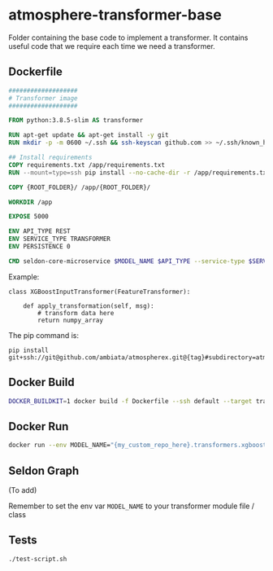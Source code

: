 # atmosphere-transformer-base

Folder containing the base code to implement a transformer.
It contains useful code that we require each time we need a transformer.

## Dockerfile

```dockerfile
###################
# Transformer image
###################

FROM python:3.8.5-slim AS transformer

RUN apt-get update && apt-get install -y git 
RUN mkdir -p -m 0600 ~/.ssh && ssh-keyscan github.com >> ~/.ssh/known_hosts

## Install requirements
COPY requirements.txt /app/requirements.txt
RUN --mount=type=ssh pip install --no-cache-dir -r /app/requirements.txt --upgrade

COPY {ROOT_FOLDER}/ /app/{ROOT_FOLDER}/

WORKDIR /app

EXPOSE 5000

ENV API_TYPE REST
ENV SERVICE_TYPE TRANSFORMER
ENV PERSISTENCE 0

CMD seldon-core-microservice $MODEL_NAME $API_TYPE --service-type $SERVICE_TYPE --persistence $PERSISTENCE
```


Example:
```
class XGBoostInputTransformer(FeatureTransformer):

    def apply_transformation(self, msg):
        # transform data here
        return numpy_array
```

The pip command is:
```shell script
pip install git+ssh://git@github.com/ambiata/atmospherex.git@{tag}#subdirectory=atmospherex_transformer_base
```

## Docker Build
```bash
DOCKER_BUILDKIT=1 docker build -f Dockerfile --ssh default --target transformer -t {sample_tag} .
```

## Docker Run
```bash
docker run --env MODEL_NAME="{my_custom_repo_here}.transformers.xgboost_input_transformer.XGBoostInputTransformer" -p 5000:5000 {sample_tag} 
```

## Seldon Graph
(To add)

Remember to set the env var
`MODEL_NAME` to your transformer module file / class

## Tests
```shell script
./test-script.sh
```
